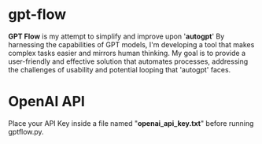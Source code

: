 # gpt-flow
**GPT Flow** is my attempt to simplify and improve upon '**autogpt**' By harnessing the capabilities of GPT models, I'm developing a tool that makes complex tasks easier and mirrors human thinking. My goal is to provide a user-friendly and effective solution that automates processes, addressing the challenges of usability and potential looping that 'autogpt' faces.

#  OpenAI API
Place your API Key inside a file named "**openai_api_key.txt**" before running gptflow.py. 
